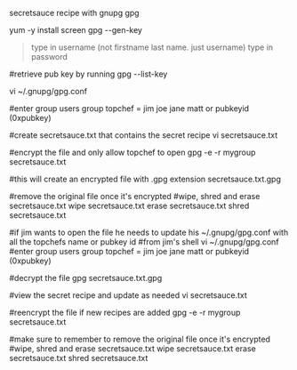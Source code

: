 secretsauce recipe with gnupg gpg

yum -y install screen
gpg --gen-key
> type in username (not firstname last name. just username)
> type in password

#retrieve pub key by running 
gpg --list-key

vi ~/.gnupg/gpg.conf

#enter group users 
group topchef = jim joe jane matt or pubkeyid (0xpubkey)

#create secretsauce.txt that contains the secret recipe
vi secretsauce.txt

#encrypt the file and only allow topchef to open
gpg -e -r mygroup secretsauce.txt

#this will create an encrypted file with .gpg extension
secretsauce.txt.gpg

#remove the original file once it's encrypted
#wipe, shred and erase secretsauce.txt
wipe secretsauce.txt
erase secretsauce.txt
shred secretsauce.txt

#if jim wants to open the file he needs to update his ~/.gnupg/gpg.conf with all the topchefs name or pubkey id
#from jim's shell
vi ~/.gnupg/gpg.conf
#enter group users 
group topchef = jim joe jane matt or pubkeyid (0xpubkey)

#decrypt the file
gpg secretsauce.txt.gpg

#view the secret recipe and update as needed
vi secretsauce.txt

#reencrypt the file if new recipes are added
gpg -e -r mygroup secretsauce.txt

#make sure to remember to remove the original file once it's encrypted
#wipe, shred and erase secretsauce.txt
wipe secretsauce.txt
erase secretsauce.txt
shred secretsauce.txt




